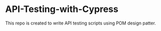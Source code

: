 # API-Testing-with-Cypress
This repo is created to write API testing scripts using POM design patter.
